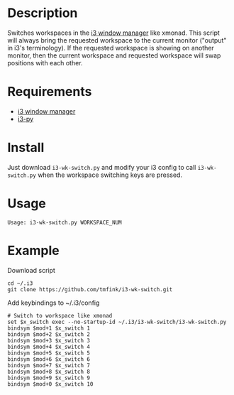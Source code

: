 # Description

Switches workspaces in the [i3 window manager](https://i3wm.org/) like xmonad.
This script will always bring the requested workspace to the current monitor
("output" in i3's terminology). If the requested workspace is showing on another
monitor, then the current workspace and requested workspace will swap positions
with each other.


# Requirements

- [i3 window manager](https://i3wm.org/)
- [i3-py](https://github.com/ziberna/i3-py)


# Install

Just download `i3-wk-switch.py` and modify your i3 config to call
`i3-wk-switch.py` when the workspace switching keys are pressed.


# Usage
```
Usage: i3-wk-switch.py WORKSPACE_NUM
```


# Example

Download script

```
cd ~/.i3
git clone https://github.com/tmfink/i3-wk-switch.git
```

Add keybindings to ~/.i3/config

```
# Switch to workspace like xmonad
set $x_switch exec --no-startup-id ~/.i3/i3-wk-switch/i3-wk-switch.py
bindsym $mod+1 $x_switch 1
bindsym $mod+2 $x_switch 2
bindsym $mod+3 $x_switch 3
bindsym $mod+4 $x_switch 4
bindsym $mod+5 $x_switch 5
bindsym $mod+6 $x_switch 6
bindsym $mod+7 $x_switch 7
bindsym $mod+8 $x_switch 8
bindsym $mod+9 $x_switch 9
bindsym $mod+0 $x_switch 10
```
